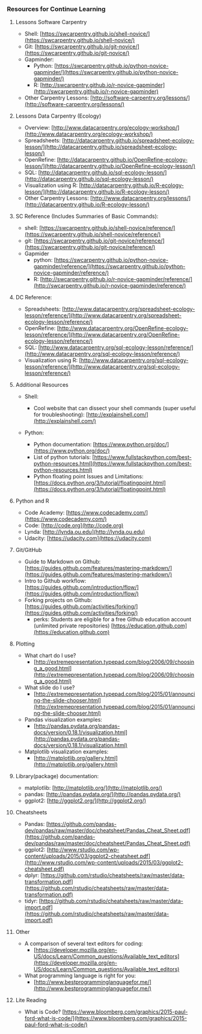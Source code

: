 ### Resources for Continue Learning

1. Lessons Software Carpentry
	* Shell: 	[https://swcarpentry.github.io/shell-novice/](https://swcarpentry.github.io/shell-novice/)
	* Git: 	[https://swcarpentry.github.io/git-novice/](https://swcarpentry.github.io/git-novice/)
	* Gapminder:
		*	Python: [https://swcarpentry.github.io/python-novice-gapminder/](https://swcarpentry.github.io/python-novice-gapminder/)
		*	R:	[http://swcarpentry.github.io/r-novice-gapminder](http://swcarpentry.github.io/r-novice-gapminder)
	* Other Carpentry Lessons:  [http://software-carpentry.org/lessons/](http://software-carpentry.org/lessons/)

1. Lessons Data Carpentry (Ecology)
	* Overview:	[http://www.datacarpentry.org/ecology-workshop/](http://www.datacarpentry.org/ecology-workshop/)
	* Spreadsheets: [http://datacarpentry.github.io/spreadsheet-ecology-lesson/](http://datacarpentry.github.io/spreadsheet-ecology-lesson/)
	* OpenRefine: [http://datacarpentry.github.io/OpenRefine-ecology-lesson/](http://datacarpentry.github.io/OpenRefine-ecology-lesson/)
	* SQL:	[http://datacarpentry.github.io/sql-ecology-lesson/](http://datacarpentry.github.io/sql-ecology-lesson/)
	* Visualization using R: [http://datacarpentry.github.io/R-ecology-lesson/](http://datacarpentry.github.io/R-ecology-lesson/)
	* Other Carpentry Lessons: [http://www.datacarpentry.org/lessons/](http://datacarpentry.github.io/R-ecology-lesson/)

1. SC Reference (Includes Summaries of Basic Commands):
	* shell: 	[https://swcarpentry.github.io/shell-novice/reference/](https://swcarpentry.github.io/shell-novice/reference/)
	* git: 	[https://swcarpentry.github.io/git-novice/reference/](https://swcarpentry.github.io/git-novice/reference/)
	* Gapmider
		*	python: [https://swcarpentry.github.io/python-novice-gapminder/reference/](https://swcarpentry.github.io/python-novice-gapminder/reference/)
		*	R:		[http://swcarpentry.github.io/r-novice-gapminder/reference/](http://swcarpentry.github.io/r-novice-gapminder/reference/)

1. DC Reference:
	* Spreadsheets: [http://www.datacarpentry.org/spreadsheet-ecology-lesson/reference/](http://www.datacarpentry.org/spreadsheet-ecology-lesson/reference/)
	* OpenRefine: [http://www.datacarpentry.org/OpenRefine-ecology-lesson/reference/](http://www.datacarpentry.org/OpenRefine-ecology-lesson/reference/)
	* SQL:	[http://www.datacarpentry.org/sql-ecology-lesson/reference/](http://www.datacarpentry.org/sql-ecology-lesson/reference/)
	* Visualization using R: [http://www.datacarpentry.org/sql-ecology-lesson/reference/](http://www.datacarpentry.org/sql-ecology-lesson/reference/)

1. Additional Resources
	* Shell:
		* Cool website that can dissect your shell commands (super useful for troubleshooting):
		[http://explainshell.com/](http://explainshell.com/)

	* Python:
		* Python documentation: [https://www.python.org/doc/](https://www.python.org/doc/)
		* List of python tutorials: [https://www.fullstackpython.com/best-python-resources.html](https://www.fullstackpython.com/best-python-resources.html)
		* Python floating point Issues and Limitations: [https://docs.python.org/3/tutorial/floatingpoint.html](https://docs.python.org/3/tutorial/floatingpoint.html)

1. Python and R
	* Code Academy: [https://www.codecademy.com/](https://www.codecademy.com/) 
	* Code:	[http://code.org](http://code.org) 
	* Lynda:	[http://lynda.ou.edu](http://lynda.ou.edu) 
	* Udacity:	[https://udacity.com](https://udacity.com) 

1. Git/GitHub
	* Guide to Markdown on Github: [https://guides.github.com/features/mastering-markdown/](https://guides.github.com/features/mastering-markdown/)
	* Intro to Github workflow: [https://guides.github.com/introduction/flow/](https://guides.github.com/introduction/flow/)
	* Forking projects on Github: [https://guides.github.com/activities/forking/](https://guides.github.com/activities/forking/)
		* perks: Students are eligible for a free Github education account (unlimited private repositories) [https://education.github.com](https://education.github.com) 

1. Plotting
	* What chart do I use?
		* [http://extremepresentation.typepad.com/blog/2006/09/choosing_a_good.html](http://extremepresentation.typepad.com/blog/2006/09/choosing_a_good.html)
	* What slide do I use?
		* [http://extremepresentation.typepad.com/blog/2015/01/announcing-the-slide-chooser.html](http://extremepresentation.typepad.com/blog/2015/01/announcing-the-slide-chooser.html)
	* Pandas visualization examples:
		* [http://pandas.pydata.org/pandas-docs/version/0.18.1/visualization.html](http://pandas.pydata.org/pandas-docs/version/0.18.1/visualization.html)	
	* Matplotlib visualization examples:
		* [http://matplotlib.org/gallery.html](http://matplotlib.org/gallery.html)

1. Library(package) documentation:
	* matplotlib: [http://matplotlib.org/](http://matplotlib.org/)
	* pandas: [http://pandas.pydata.org/](http://pandas.pydata.org/)
	* ggplot2: [http://ggplot2.org/](http://ggplot2.org/) 
 
1. Cheatsheets
	* Pandas: 	[https://github.com/pandas-dev/pandas/raw/master/doc/cheatsheet/Pandas_Cheat_Sheet.pdf](https://github.com/pandas-dev/pandas/raw/master/doc/cheatsheet/Pandas_Cheat_Sheet.pdf)
	* ggplot2:	[http://www.rstudio.com/wp-content/uploads/2015/03/ggplot2-cheatsheet.pdf](http://www.rstudio.com/wp-content/uploads/2015/03/ggplot2-cheatsheet.pdf)
	* dplyr: [https://github.com/rstudio/cheatsheets/raw/master/data-transformation.pdf](https://github.com/rstudio/cheatsheets/raw/master/data-transformation.pdf)
	* tidyr: [https://github.com/rstudio/cheatsheets/raw/master/data-import.pdf](https://github.com/rstudio/cheatsheets/raw/master/data-import.pdf) 

1. Other
	* A comparison of several text editors for coding: 
		* [https://developer.mozilla.org/en-US/docs/Learn/Common_questions/Available_text_editors](https://developer.mozilla.org/en-US/docs/Learn/Common_questions/Available_text_editors)
	* What programming language is right for you: 
		* [http://www.bestprogramminglanguagefor.me/](http://www.bestprogramminglanguagefor.me/) 

1. Lite Reading
	*  What is Code? [https://www.bloomberg.com/graphics/2015-paul-ford-what-is-code/](https://www.bloomberg.com/graphics/2015-paul-ford-what-is-code/) 
